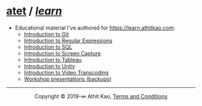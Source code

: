 ﻿# [atet](https://github.com/atet) / [**_learn_**](https://github.com/atet/learn)

* Educational material I've authored for https://learn.athitkao.com:
   * [Introduction to Git](https://github.com/atet/learn/blob/master/git/README.md#atet--learn--git)
   * [Introduction to Regular Expressions](https://github.com/atet/learn/blob/master/regex/README.md#atet--learn--regex)
   * [Introduction to SQL](https://github.com/atet/learn/blob/master/sql/README.md#atet--learn--sql)
   * [Introduction to Screen Capture](https://github.com/atet/learn/blob/master/capture/README.md#atet--learn--capture)
   * [Introduction to Tableau](https://github.com/atet/learn/blob/master/tableau/README.md#atet--learn--tableau)
   * [Introduction to Unity](https://github.com/atet/learn/blob/master/unity/README.md#atet--learn--unity)
   * [Introduction to Video Transcoding](https://github.com/atet/learn/blob/master/codec/README.md#atet--learn--codec)
   * [Workshop presentations (backups)](https://github.com/atet/learn/tree/master/workshops)

--------------------------------------------------------------------------------------------------

<p align="center">Copyright © 2019-∞ Athit Kao, <a href="http://www.athitkao.com/tos.html" target="_blank">Terms and Conditions</a></p>